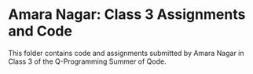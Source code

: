 # Amara Nagar: Class 3 Assignments and Code
This folder contains code and assignments submitted by Amara Nagar in Class 3 of the Q-Programming Summer of Qode.